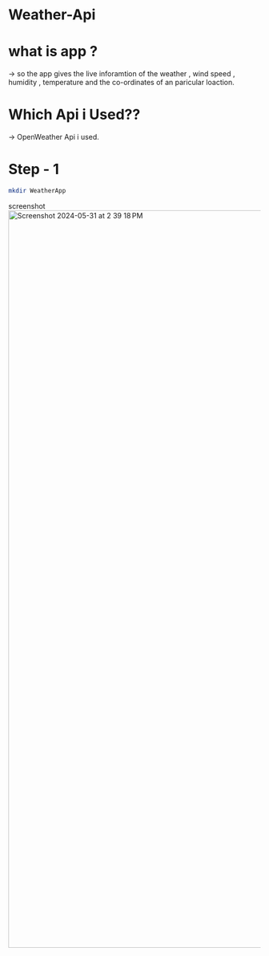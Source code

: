 # Weather-Api

# what is app ?


-> so the app gives the live inforamtion of the weather , wind speed , humidity , temperature and the co-ordinates of an paricular loaction.


# Which Api i Used??


-> OpenWeather Api i used.



# Step - 1 


```bash 
mkdir WeatherApp
```

screenshot
<img width="1470" alt="Screenshot 2024-05-31 at 2 39 18 PM" src="https://github.com/sarthidarji128/Weather-App/assets/142773841/94778b62-a01b-4b10-b94f-e459a2ba882b">
